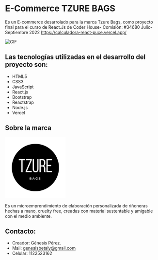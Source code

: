 # E-Commerce TZURE BAGS

Es un E-commerce desarrolado para la marca Tzure Bags, como proyecto final para el curso de React.Js de Coder House- Comisión: #34680 Julio- Septiembre 2022
<https://calculadora-react-puce.vercel.app/>

![GIF](https://media.giphy.com/media/tp9qSGTQI4znyGb2Rq/giphy.gif)

## Las tecnologías utilizadas en el desarrollo del proyecto son:
* HTML5
* CSS3
* JavaScript 
* React.js
* Bootstrap 
* Reactstrap
* Node.js
* Vercel

## Sobre la marca
 <img  src="./public/img/favicon.ico" width="200vh" />

Es un microemprendimiento de elaboración personalizada de riñoneras hechas a mano, cruelty free, creadas con material sustentable y amigable con el medio ambiente. 

## Contacto:
* Creador: Génesis Pérez.
* Mail: genesisbetaly@gmail.com
* Celular: 1122523162



